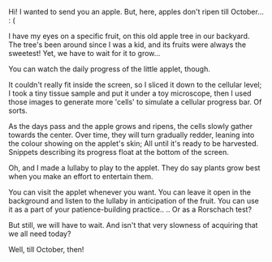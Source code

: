 Hi! 
I wanted to send you an apple. But, here, apples don't ripen till October... : (

I have my eyes on a specific fruit, on this old apple tree in our backyard. The tree's been around since I was a kid, and its fruits were always the sweetest!
Yet, we have to wait for it to grow... 


You can watch the daily progress of the little applet, though.


It couldn't really fit inside the screen, so I sliced it down to the cellular level; I took a tiny tissue sample and put it under a toy microscope, then I used those images to generate more 'cells' to simulate a cellular progress bar. Of sorts.

As the days pass and the apple grows and ripens, the cells slowly gather towards the center. Over time, they will turn gradually redder, leaning into the colour showing on the applet's skin; All until it's ready to be harvested. Snippets describing its progress float at the bottom of the screen.


Oh, and I made a lullaby to play to the applet. They do say plants grow best when you make an effort to entertain them.


You can visit the applet whenever you want. 
You can leave it open in the background and listen to the lullaby in anticipation of the fruit. 
You can use it as a part of your patience-building practice.. 
.. Or as a Rorschach test?


But still, we will have to wait. And isn't that very slowness of acquiring that we all need today?



Well, till October, then!


###
